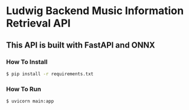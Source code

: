 # Ludwig Backend Music Information Retrieval API

## This API is built with FastAPI and ONNX

### How To Install

```bash
$ pip install -r requirements.txt
```

### How To Run

```bash
$ uvicorn main:app
```
